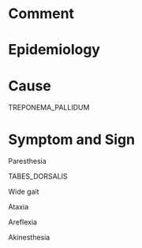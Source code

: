 # Comment

# Epidemiology

# Cause

TREPONEMA_PALLIDUM

# Symptom and Sign

Paresthesia

TABES_DORSALIS

Wide gait

Ataxia

Areflexia

Akinesthesia

